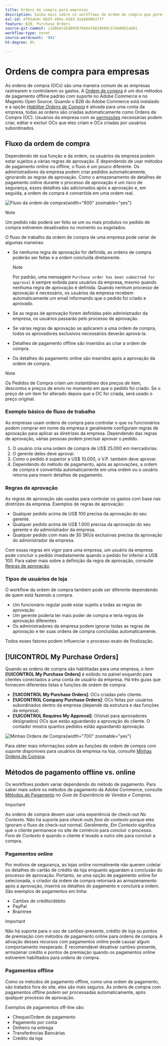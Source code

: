 ```yaml
---
title: Ordens de compra para empresas
description: Saiba mais sobre os workflows de ordem de compra que permitem que as empresas rastreiem e controlem os gastos.
exl-id: 4f93ab4c-6bdf-495e-9183-3a18898b377f
feature: B2B, Purchase Orders
source-git-commit: c1d8bdcd2d09567846ef6819660c57468062ab01
workflow-type: tm+mt
source-wordcount: '941'
ht-degree: 0%

---
```


# Ordens de compra para empresas

As ordens de compra (OCs) são uma maneira comum de as empresas rastrearem e controlarem os gastos. A [Ordem de compra](../stores-purchase/purchase-order.md) é um dos métodos de pagamento offline padrão com suporte no Adobe Commerce e no Magento Open Source. Quando o B2B do Adobe Commerce está instalado e a opção [_Habilitar Ordens de Compra_](account-company-manage.md#advanced-settings) é ativada para uma conta da empresa, todas as ordens são criadas automaticamente como Ordens de Compra (OC). Usuários da empresa com as [permissões](account-company-roles-permissions.md) necessárias podem criar, editar e excluir OCs que eles criam e OCs criadas por usuários subordinados.

## Fluxo da ordem de compra

Dependendo de sua função e da ordem, os usuários da empresa podem estar sujeitos a várias regras de aprovação. E dependendo de usar métodos de pagamento online ou offline, o fluxo é um pouco diferente. Os administradores da empresa podem criar pedidos automaticamente, ignorando as regras de aprovação. Como o armazenamento de detalhes de pagamento online durante o processo de aprovação é um risco de segurança, esses detalhes são adicionados após a aprovação e, em seguida, a ordem de compra é convertida em uma ordem real.

![Fluxo da ordem de compra](./assets/purchase-order-flow.png){width="600" zoomable="yes"}

>[!NOTE]
>
>Um pedido não poderá ser feito se um ou mais produtos no pedido de compra estiverem desativados no momento ou esgotados.

O fluxo de trabalho da ordem de compra de uma empresa pode variar de algumas maneiras:

- Se nenhuma regra de aprovação for definida, as ordens de compra poderão ser feitas e a ordem concluída diretamente.

  >[!NOTE]
  >
  >Por padrão, uma mensagem `Purchase order has been submitted for approval` é sempre exibida para usuários da empresa, mesmo quando nenhuma regra de aprovação é definida. Quando nenhum processo de aprovação é necessário, os usuários da empresa recebem automaticamente um email informando que o pedido foi criado e aprovado.

- Se as regras de aprovação forem definidas pelo administrador da empresa, os usuários passarão pelo processo de aprovação.
- Se várias regras de aprovação se aplicarem a uma ordem de compra, todos os aprovadores exclusivos necessários deverão aprová-la.
- Detalhes de pagamento offline são inseridos ao criar a ordem de compra.
- Os detalhes do pagamento online são inseridos após a aprovação da ordem de compra.

>[!NOTE]
>
>Os Pedidos de Compra criam um _instantâneo_ dos preços de item, descontos e preços de envio no momento em que o pedido foi criado. Se o preço de um item for alterado depois que a OC for criada, será usado o preço original.

### Exemplo básico de fluxo de trabalho

As empresas usam ordens de compra para controlar o que os funcionários podem comprar em nome da empresa e geralmente configuram regras de aprovação para aplicar as diretrizes da empresa. Dependendo das regras de aprovação, várias pessoas podem precisar aprovar o pedido.

1. O usuário cria uma ordem de compra de US$ 25.000 em mercadorias.
1. O gerente deles deve aprovar.
1. Como o pedido é superior a US$ 10.000, o V.P. também deve aprovar.
1. Dependendo do método de pagamento, após as aprovações, a ordem de compra é convertida automaticamente em uma ordem ou o usuário retorna para inserir detalhes de pagamento.

### Regras de aprovação

As regras de aprovação são usadas para controlar os gastos com base nas diretrizes da empresa. Exemplos de regras de aprovação:

- Qualquer pedido acima de US$ 100 precisa da aprovação do seu gerente.
- Qualquer pedido acima de US$ 1.000 precisa da aprovação do seu gerente e do administrador da empresa.
- Qualquer pedido com mais de 30 SKUs exclusivas precisa da aprovação do administrador da empresa.

Com essas regras em vigor para uma empresa, um usuário da empresa pode concluir o pedido imediatamente quando o pedido for inferior a US$ 100. Para saber mais sobre a definição da regra de aprovação, consulte [Regras de aprovação](account-dashboard-approval-rules.md).

### Tipos de usuários de loja

O workflow da ordem de compra também pode ser diferente dependendo de quem está fazendo a compra.

- Um funcionário regular pode estar sujeito a todas as regras de aprovação
- Um gerente poderia ter mais poder de compra e teria regras de aprovação diferentes
- Os administradores da empresa podem ignorar todas as regras de aprovação e ter suas ordens de compra concluídas automaticamente.

Todos esses fatores podem influenciar o processo exato de finalização.

## [!UICONTROL My Purchase Orders]

Quando as ordens de compra são habilitadas para uma empresa, o item **[!UICONTROL My Purchase Orders]** é exibido no painel esquerdo para clientes conectados a uma conta de usuário da empresa. Há três guias que fornecem diferentes listas e funções de ordem de compra:

- **[!UICONTROL My Purchase Orders]**: OCs criadas pelo cliente.
- **[!UICONTROL Company Purchase Orders]**: OCs feitas por usuários subordinados dentro da empresa (depende da estrutura e das funções da empresa).
- **[!UICONTROL Requires My Approval]**: (Visível para aprovadores designados) OCs que estão aguardando a aprovação do cliente. O contador mostra quantos pedidos estão aguardando aprovação.

![Minhas Ordens de Compra](./assets/account-dashboard-my-purchase-orders.png){width="700" zoomable="yes"}

Para obter mais informações sobre as funções de ordem de compra com suporte disponíveis para usuários da empresa na loja, consulte [Minhas Ordens de Compra](account-dashboard-my-purchase-orders.md).

## Métodos de pagamento offline vs. online

Os workflows podem variar dependendo do método de pagamento. Para saber mais sobre os métodos de pagamento da Adobe Commerce, consulte [Métodos de Pagamento](../stores-purchase/payments.md) no _Guia de Experiência de Vendas e Compras_.

>[!IMPORTANT]
>
>As ordens de compra devem usar uma experiência de check-out _No Contexto_. Não há suporte para _check-outs fora de contexto_ porque eles ignoram o fluxo de check-out normal. Geralmente, _Em Contexto_ significa que o cliente permanece no site de comércio para concluir o processo. _Fora de Contexto_ é quando o cliente é levado a outro site para concluir a compra.

### Pagamentos online

Por motivos de segurança, as lojas online normalmente não querem coletar os detalhes do cartão de crédito da loja enquanto aguardam a conclusão do processo de aprovação. Portanto, se uma opção de pagamento online for selecionada, o criador da ordem de compra retornará ao armazenamento após a aprovação, inserirá os detalhes do pagamento e concluirá a ordem. São exemplos de pagamentos em linha:

- Cartões de crédito/débito
- PayPal
- Braintree

>[!IMPORTANT]
>
>Não há suporte para o uso de cartões-presente, crédito de loja ou pontos de premiação com métodos de pagamento online para ordens de compra. A ativação desses recursos com pagamentos online pode causar algum comportamento inesperado. É recomendável desativar cartões-presente, armazenar crédito e pontos de premiação quando os pagamentos online estiverem habilitados para ordens de compra.

### Pagamentos offline

Como os métodos de pagamento offline, como uma ordem de pagamento, são tratados fora do site, eles são mais seguros. As ordens de compra com pagamentos offline podem ser processadas automaticamente, após qualquer processo de aprovação.

Exemplos de pagamentos off-line são:

- Cheque/Ordem de pagamento
- Pagamento por conta
- Dinheiro na entrega
- Transferências Bancárias
- Crédito da loja
